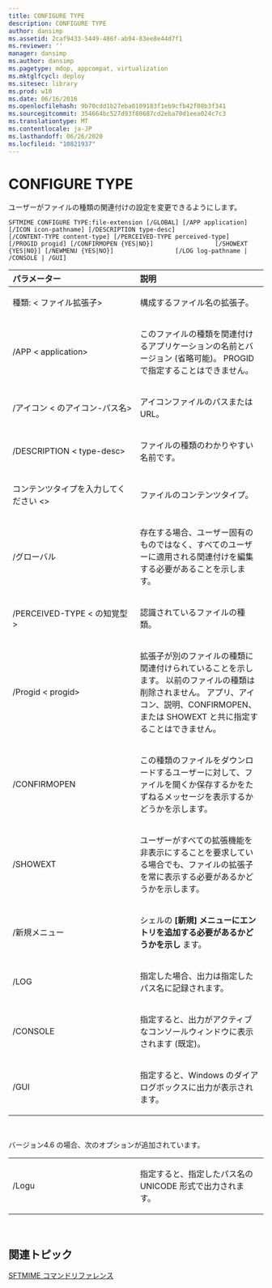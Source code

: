 ```yaml
---
title: CONFIGURE TYPE
description: CONFIGURE TYPE
author: dansimp
ms.assetid: 2caf9433-5449-486f-ab94-83ee8e44d7f1
ms.reviewer: ''
manager: dansimp
ms.author: dansimp
ms.pagetype: mdop, appcompat, virtualization
ms.mktglfcycl: deploy
ms.sitesec: library
ms.prod: w10
ms.date: 06/16/2016
ms.openlocfilehash: 9b70cdd1b27eba0109183f1eb9cfb42f08b3f341
ms.sourcegitcommit: 354664bc527d93f80687cd2eba70d1eea024c7c3
ms.translationtype: MT
ms.contentlocale: ja-JP
ms.lasthandoff: 06/26/2020
ms.locfileid: "10821937"
---
```

# CONFIGURE TYPE


ユーザーがファイルの種類の関連付けの設定を変更できるようにします。

`SFTMIME CONFIGURE TYPE:file-extension [/GLOBAL] [/APP application]                 [/ICON icon-pathname] [/DESCRIPTION type-desc]                 [/CONTENT-TYPE content-type] [/PERCEIVED-TYPE perceived-type]                 [/PROGID progid] [/CONFIRMOPEN {YES|NO}]                 [/SHOWEXT {YES|NO}] [/NEWMENU {YES|NO}]                 [/LOG log-pathname | /CONSOLE | /GUI]`

<table>
<colgroup>
<col width="50%" />
<col width="50%" />
</colgroup>
<thead>
<tr class="header">
<th align="left">パラメーター</th>
<th align="left">説明</th>
</tr>
</thead>
<tbody>
<tr class="odd">
<td align="left"><p>種類: &lt; ファイル拡張子&gt;</p></td>
<td align="left"><p>構成するファイル名の拡張子。</p></td>
</tr>
<tr class="even">
<td align="left"><p>/APP &lt; application&gt;</p></td>
<td align="left"><p>このファイルの種類を関連付けるアプリケーションの名前とバージョン (省略可能)。 PROGID で指定することはできません。</p></td>
</tr>
<tr class="odd">
<td align="left"><p>/アイコン &lt; のアイコン-パス名&gt;</p></td>
<td align="left"><p>アイコンファイルのパスまたは URL。</p></td>
</tr>
<tr class="even">
<td align="left"><p>/DESCRIPTION &lt; type-desc&gt;</p></td>
<td align="left"><p>ファイルの種類のわかりやすい名前です。</p></td>
</tr>
<tr class="odd">
<td align="left"><p>コンテンツタイプを入力してください &lt;&gt;</p></td>
<td align="left"><p>ファイルのコンテンツタイプ。</p></td>
</tr>
<tr class="even">
<td align="left"><p>/グローバル</p></td>
<td align="left"><p>存在する場合、ユーザー固有のものではなく、すべてのユーザーに適用される関連付けを編集する必要があることを示します。</p></td>
</tr>
<tr class="odd">
<td align="left"><p>/PERCEIVED-TYPE &lt; の知覚型&gt;</p></td>
<td align="left"><p>認識されているファイルの種類。</p></td>
</tr>
<tr class="even">
<td align="left"><p>/Progid &lt; progid&gt;</p></td>
<td align="left"><p>拡張子が別のファイルの種類に関連付けられていることを示します。 以前のファイルの種類は削除されません。 アプリ、アイコン、説明、CONFIRMOPEN、または SHOWEXT と共に指定することはできません。</p></td>
</tr>
<tr class="odd">
<td align="left"><p>/CONFIRMOPEN</p></td>
<td align="left"><p>この種類のファイルをダウンロードするユーザーに対して、ファイルを開くか保存するかをたずねるメッセージを表示するかどうかを示します。</p></td>
</tr>
<tr class="even">
<td align="left"><p>/SHOWEXT</p></td>
<td align="left"><p>ユーザーがすべての拡張機能を非表示にすることを要求している場合でも、ファイルの拡張子を常に表示する必要があるかどうかを示します。</p></td>
</tr>
<tr class="odd">
<td align="left"><p>/新規メニュー</p></td>
<td align="left"><p>シェルの <strong> [新規] メニューにエントリを追加する必要があるかどうかを示し </strong> ます。</p></td>
</tr>
<tr class="even">
<td align="left"><p>/LOG</p></td>
<td align="left"><p>指定した場合、出力は指定したパス名に記録されます。</p></td>
</tr>
<tr class="odd">
<td align="left"><p>/CONSOLE</p></td>
<td align="left"><p>指定すると、出力がアクティブなコンソールウィンドウに表示されます (既定)。</p></td>
</tr>
<tr class="even">
<td align="left"><p>/GUI</p></td>
<td align="left"><p>指定すると、Windows のダイアログボックスに出力が表示されます。</p></td>
</tr>
</tbody>
</table>

 

バージョン4.6 の場合、次のオプションが追加されています。

<table>
<colgroup>
<col width="50%" />
<col width="50%" />
</colgroup>
<tbody>
<tr class="odd">
<td align="left"><p>/Logu</p></td>
<td align="left"><p>指定すると、指定したパス名の UNICODE 形式で出力されます。</p></td>
</tr>
</tbody>
</table>

 

## 関連トピック


[SFTMIME コマンドリファレンス](sftmime--command-reference.md)

 

 





